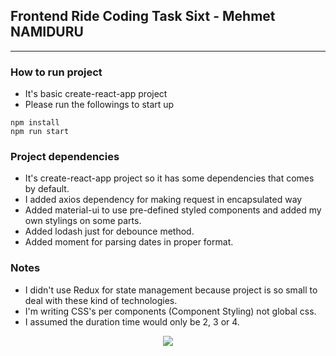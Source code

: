 ## Frontend Ride Coding Task Sixt - Mehmet NAMIDURU

---

### How to run project

- It's basic create-react-app project
- Please run the followings to start up
```
npm install
npm run start
```

### Project dependencies

- It's create-react-app project so it has some dependencies that comes by default.
- I added axios dependency for making request in encapsulated way
- Added material-ui to use pre-defined styled components and added my own stylings on some parts.
- Added lodash just for debounce method.
- Added moment for parsing dates in proper format.

### Notes

- I didn't use Redux for state management because project is so small to deal with these kind of technologies.
- I'm writing CSS's per components (Component Styling) not global css.
- I assumed the duration time would only be 2, 3 or 4.

<p align="center">
  <img src="https://user-images.githubusercontent.com/12232167/119266368-3248a200-bbf3-11eb-89d3-f6493a3c4bfe.PNG" />
</p>
